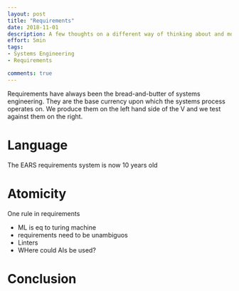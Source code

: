 ```yaml
---
layout: post
title: "Requirements"
date: 2018-11-01
description: A few thoughts on a different way of thinking about and modelling Use Cases using SysML/UML.
effort: 5min
tags:
- Systems Engineering
- Requirements

comments: true
---
```


Requirements have always been the bread-and-butter of systems engineering. They are the base currency upon which the systems process operates on. We produce them on the left hand side of the V and we test against them on the right. 

# Language
The EARS requirements system is now 10 years old

# Atomicity
One rule in requirements

- ML is eq to turing machine
- requirements need to be unambiguos
- Linters
- WHere could AIs be used?

# Conclusion
